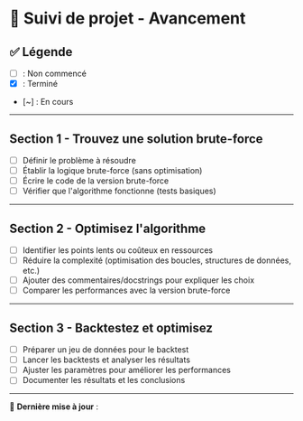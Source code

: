 # 📌 Suivi de projet - Avancement

## ✅ Légende
- [ ] : Non commencé  
- [x] : Terminé  
- [~] : En cours  

---

## **Section 1 - Trouvez une solution brute-force**
- [ ] Définir le problème à résoudre
- [ ] Établir la logique brute-force (sans optimisation)
- [ ] Écrire le code de la version brute-force
- [ ] Vérifier que l'algorithme fonctionne (tests basiques)

---

## **Section 2 - Optimisez l'algorithme**
- [ ] Identifier les points lents ou coûteux en ressources
- [ ] Réduire la complexité (optimisation des boucles, structures de données, etc.)
- [ ] Ajouter des commentaires/docstrings pour expliquer les choix
- [ ] Comparer les performances avec la version brute-force

---

## **Section 3 - Backtestez et optimisez**
- [ ] Préparer un jeu de données pour le backtest
- [ ] Lancer les backtests et analyser les résultats
- [ ] Ajuster les paramètres pour améliorer les performances
- [ ] Documenter les résultats et les conclusions

---

📅 **Dernière mise à jour** : 
